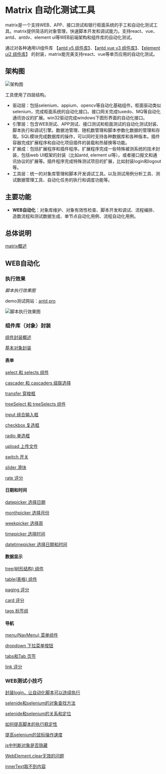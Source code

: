 # Matrix 自动化测试工具

matrix是一个支持WEB、APP、接口测试和银行柜面系统的手工和自动化测试工具。matrix提供简洁的对象管理，快速脚本开发和调试能力。支持react、vue、antd、antdv、element ui等WEB前端架构和组件库的自动化测试。

通过对各种通用UI组件库 【[antd v5 组件库](https://ant-design.antgroup.com/components/overview-cn)】、【[antd vue v3 组件库](https://www.antdv.com/components/overview-cn)】、【[element ui2 组件库](https://element.eleme.cn/#/zh-CN/component/)】 的封装，matrix能完美支持react、vue等单页应用的自动化测试。

## 架构图
![架构图](https://raw.gitmirror.com/skywoo0128/willing/main/doc/img/framework.png "架构图")

工具使用了四层结构。
- 驱动层：包括selenium、appium、opencv等自动化基础组件。柜面驱动类似selenium，完成柜面系统的自动化接口。接口网关完成tuxedo、MQ等自动化通讯协议的扩展。win32驱动完成windows下图形界面的自动化接口。
- 引擎层：包含WEB测试、APP测试、接口测试和柜面测试的自动化测试封装、脚本执行和调试引擎。数据池管理、随机数管理和脚本参数化数据的管理和存取。SQL模块完成数据库的操作，可以同时支持各种数据库和各种版本。插件容器完成扩展程序和自动化项目插件的装载和热替换等功能。
- 扩展成：包括扩展程序和插件程序。扩展程序完成一些特殊被测系统的技术封装，包括web UI框架的封装（比如antd, element ui等）。或者接口报文和通讯协议的扩展等。插件程序完成特殊测试项目的扩展，比如封装login和logout等。
- 工具层：统一的对象库管理和脚本开发调试工具。以及测试用例分析工具、测试数据管理工具、自动化任务的执行和调度功能等。

## 主要功能
- **WEB自动化**：对象库维护、对象有效性检查、脚本开发和调试、流程编排、造数流程和测试数据生成、单节点自动化用例、流程自动化用例。

## 总体说明

[matrix概述](./doc/frame/abs/readme.md)


## WEB自动化

### 执行效果

*脚本执行效果图*

demo测试网站：[antd pro](https://preview.pro.ant.design/)

![脚本执行效果图](https://raw.gitmirror.com/skywoo0128/willing/main/doc/frame/abs/execute.gif "脚本执行效果图")

### 组件库（对象）封装

[组件封装概述](./doc/web/object/overview/readme.md)

[基本对象封装](./doc/web/object/common/readme.md)

#### 表单

[select 和 selects 组件](./doc/web/object/select/readme.md)

[cascader 和 cascaders 级联选择](./doc/web/object/cascader/readme.md)

[transfer 穿梭框](./doc/web/object/transfer/readme.md)

[treeSelect 和 treeSelects 组件](./doc/web/object/treeselect/readme.md)

[input 组合输入框](./doc/web/object/input/readme.md)

[checkbox 复选框](./doc/web/object/checkbox/readme.md)

[radio 单选框](./doc/web/object/radio/readme.md)

[upload 上传文件](./doc/web/object/upload/readme.md)

[switch 开关](./doc/web/object/switch/readme.md)

[slider 滑块](./doc/web/object/slider/readme.md)

[rate 评分](./doc/web/object/rate/readme.md)

#### 日期和时间

[datepicker 选择日期](./doc/web/object/date/readme.md)

[monthpicker 选择月份](./doc/web/object/month/readme.md)

[weekpicker 选择周](./doc/web/object/week/readme.md)

[timepicker 选择时间](./doc/web/object/time/readme.md)

[datetimepicker 选择日期和时间](./doc/web/object/datetime/readme.md)

#### 数据显示

[tree(树形结构) 组件](./doc/web/object/tree/readme.md)

[table(表格) 组件](./doc/web/object/table/readme.md)

[paging 评分](./doc/web/object/paging/readme.md)

[card 评分](./doc/web/object/card/readme.md)

[tags 标签组](./doc/web/object/tags/readme.md)

#### 导航

[menu(NavMenu) 菜单组件](./doc/web/object/navmenu/readme.md)

[dropdown 下拉菜单按钮](./doc/web/object/dropdown/readme.md)

[tabs和Tab 页签](./doc/web/object/tabs/readme.md)

[link 评分](./doc/web/object/link/readme.md)

### WEB测试小技巧

[封装login，让自动化脚本可以连续执行](./doc/web/skill/login/readme.md)

[selenide和selenium的对象查找方法](./doc/web/object/locator/readme.md)

[selenide和selenium的关系和定位](./doc/web/skill/selenide/readme.md)

[如何提高脚本的执行稳定性](./doc/web/skill/wait/readme.md)

[提高selenium的鼠标操作速度](./doc/web/skill/click/readme.md)

[js中判断对象是否隐藏](./doc/web/skill/hidden/readme.md)

[WebElement.clear无效的问题](./doc/web/skill/clear/readme.md)

[innerText取不到内容](./doc/web/skill/innertext/readme.md)





